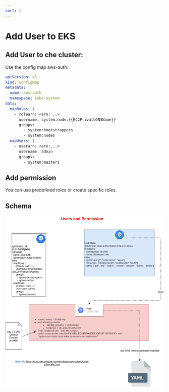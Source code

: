 ```yaml
---
sort: 1
---
```


# Add User to EKS


## Add User to che cluster:
Use the config map aws-auth:

```yaml
apiVersion: v1
kind: ConfigMap
metadata:
  name: aws-auth
  namespace: kube-system
data:
  mapRoles: |
    - rolearn: <arn: ..>
      username: system:node:{{EC2PrivateDNSName}}
      groups:
        - system:bootstrappers
        - system:nodes
  mapUsers: |
    - userarn: <arn:...>
      username: admin
      groups:
        - system:masters

```

## Add permission

You can use predefined roles or create specific roles.




## Schema

![Schema](./images/userandpermissions.jpg)
